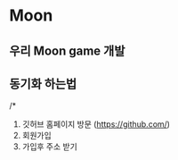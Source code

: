 # Moon

## 우리 Moon game 개발 

## 동기화 하는법 
/*
1. 깃허브 홈페이지 방문 (https://github.com/)
2. 회원가입
3. 가입후 주소 받기
